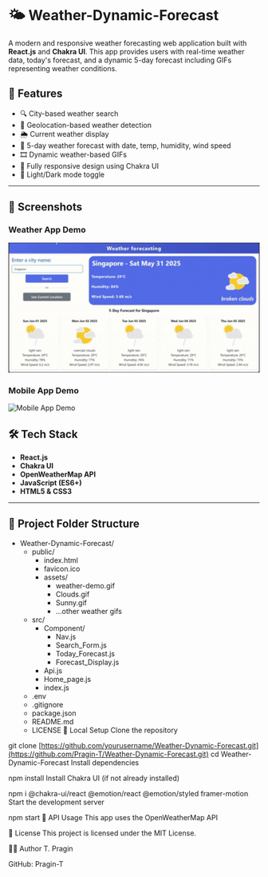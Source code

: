 # 🌤️ Weather-Dynamic-Forecast

A modern and responsive weather forecasting web application built with **React.js** and **Chakra UI**. This app provides users with real-time weather data, today's forecast, and a dynamic 5-day forecast including GIFs representing weather conditions.

## 🚀 Features

- 🔍 City-based weather search
- 📍 Geolocation-based weather detection
- 🌦️ Current weather display
- 📅 5-day weather forecast with date, temp, humidity, wind speed
- 🎞️ Dynamic weather-based GIFs
- 📱 Fully responsive design using Chakra UI
- 🌙 Light/Dark mode toggle

---

## 📸 Screenshots

<h3>Weather App Demo</h3>
<img src="./public/Web-app-Screenshot.gif" alt="Weather App Demo" width="1200" />

<h3>Mobile App Demo</h3>
<img src="./public/Mobile-app_screen.gif" alt="Mobile App Demo" width="600" />

## 🛠️ Tech Stack

- **React.js**
- **Chakra UI**
- **OpenWeatherMap API**
- **JavaScript (ES6+)**
- **HTML5 & CSS3**

---
## 📁 Project Folder Structure

- Weather-Dynamic-Forecast/
  - public/
    - index.html
    - favicon.ico
    - assets/
      - weather-demo.gif
      - Clouds.gif
      - Sunny.gif
      - ...other weather gifs
  - src/
    - Component/
      - Nav.js
      - Search_Form.js
      - Today_Forecast.js
      - Forecast_Display.js
    - Api.js
    - Home_page.js
    - index.js
  - .env
  - .gitignore
  - package.json
  - README.md
  - LICENSE
🧪 Local Setup
Clone the repository

git clone [https://github.com/yourusername/Weather-Dynamic-Forecast.git](https://github.com/Pragin-T/Weather-Dynamic-Forecast.git)
cd Weather-Dynamic-Forecast
Install dependencies

npm install
Install Chakra UI (if not already installed)

npm i @chakra-ui/react @emotion/react @emotion/styled framer-motion
Start the development server

npm start
🔐 API Usage
This app uses the OpenWeatherMap API

📄 License
This project is licensed under the MIT License.

🙋‍♂️ Author
T. Pragin

GitHub: Pragin-T



